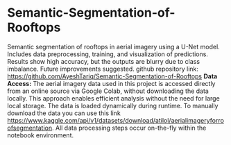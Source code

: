 # Semantic-Segmentation-of-Rooftops
Semantic segmentation of rooftops in aerial imagery using a U-Net model. Includes data preprocessing, training, and visualization of predictions. Results show high accuracy, but the outputs are blurry due to class imbalance. Future improvements suggested.
github repository link: https://github.com/AyeshTariq/Semantic-Segmentation-of-Rooftops
**Data Access:**
The aerial imagery data used in this project is accessed directly from an online source via Google Colab, without downloading the data locally. This approach enables efficient analysis without the need for large local storage.
The data is loaded dynamically during runtime. To manually download the data you can use this link https://www.kaggle.com/api/v1/datasets/download/atilol/aerialimageryforroofsegmentation.
All data processing steps occur on-the-fly within the notebook environment.
